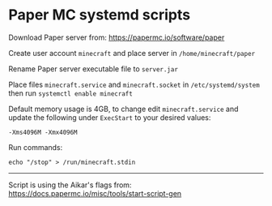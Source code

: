 # Paper MC systemd scripts

Download Paper server from:
<https://papermc.io/software/paper>

Create user account `minecraft` and place server in `/home/minecraft/paper`

Rename Paper server executable file to `server.jar`

Place files `minecraft.service` and `minecraft.socket` in `/etc/systemd/system` then run `systemctl enable minecraft`

Default memory usage is 4GB, to change edit `minecraft.service` and update the following under `ExecStart` to your desired values:
```
-Xms4096M -Xmx4096M
```

Run commands:
```
echo "/stop" > /run/minecraft.stdin
```

-----

Script is using the Aikar's flags from:
<https://docs.papermc.io/misc/tools/start-script-gen>
